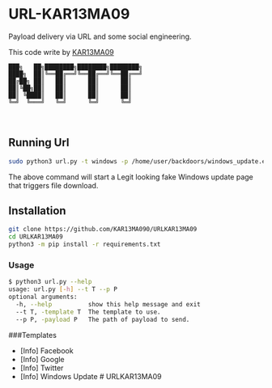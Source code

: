 # URL-KAR13MA09
Payload delivery via URL and some social engineering.
 
 This code write by [KAR13MA09](https://github.com/KAR13MA090/)
<br>

```
███╗   ██╗████████╗████████╗████████╗ 
████╗  ██║╚══██╔══╝╚══██╔══╝╚══██╔══╝ 
██╔██╗ ██║   ██║      ██║      ██║     
██║╚██╗██║   ██║      ██║      ██║  
██║ ╚████║   ██║      ██║      ██║     
╚═╝  ╚═══╝   ╚═╝      ╚═╝      ╚═╝   
```
<br>


## Running Url
``` sh
sudo python3 url.py -t windows -p /home/user/backdoors/windows_update.exe
```
The above command will start a Legit looking fake Windows update page that triggers file download.

## Installation 
``` sh
git clone https://github.com/KAR13MA090/URLKAR13MA09
cd URLKAR13MA09
python3 -m pip install -r requirements.txt
```
### Usage 
``` sh
$ python3 url.py --help
usage: url.py [-h] --t T --p P
optional arguments:
  -h, --help          show this help message and exit
  --t T, -template T  The template to use.
  --p P, -payload P   The path of payload to send.
```
###Templates
- [Info] Facebook
- [Info] Google 
- [Info] Twitter
- [Info] Windows Update
#   U R L K A R 1 3 M A 0 9 
